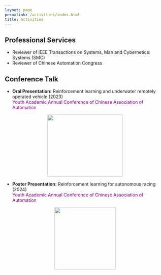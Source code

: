 ```yaml
---
layout: page
permalink: /activities/index.html
title: Activities
---
```


## Professional Services

- Reviewer of IEEE Transactions on Systems, Man and Cybernetics: Systems (SMC)
- Reviewer of Chinese Automation Congress

## Conference Talk

- **Oral Presentation:** Reinforcement learning and underwater remotely operated vehicle (2023)   
&zwnj;<font color='DarkMagenta'>Youth Academic Annual Conference of Chinese Association of Automation</font>   

<div style="text-align:center;">
  <img src="https://jcyang101.github.io/images/yac2023.jpg" width="237" height="196">
</div>  
  
- **Poster Presentation:** Reinforcement learning for autonomous racing (2024)   
&zwnj;<font color='DarkMagenta'>Youth Academic Annual Conference of Chinese Association of Automation</font>   

<div style="text-align:center;">
  <img src="https://jcyang101.github.io/images/yac2024.jpg" width="193" height="196">
</div>